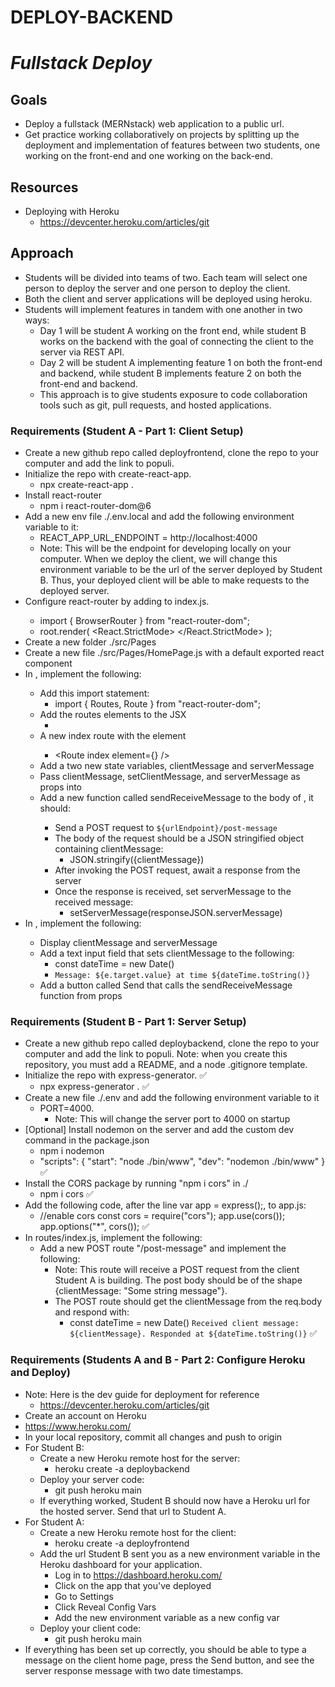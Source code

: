 # DEPLOY-BACKEND

# _Fullstack Deploy_

## Goals

- Deploy a fullstack (MERNstack) web application to a public url.
- Get practice working collaboratively on projects by splitting up the deployment and implementation of features between two students, one working on the front-end and one working on the back-end.

## Resources

- Deploying with Heroku
  - https://devcenter.heroku.com/articles/git

## Approach

- Students will be divided into teams of two. Each team will select one person to deploy the server and one person to deploy the client.
- Both the client and server applications will be deployed using heroku.
- Students will implement features in tandem with one another in two ways:
  - Day 1 will be student A working on the front end, while student B works on the backend with the goal of connecting the client to the server via REST API.
  - Day 2 will be student A implementing feature 1 on both the front-end and backend, while student B implements feature 2 on both the front-end and backend.
  - This approach is to give students exposure to code collaboration tools such as git, pull requests, and hosted applications.

### Requirements (Student A - Part 1: Client Setup)

- Create a new github repo called deployfrontend, clone the repo to your computer and add the link to populi.
- Initialize the repo with create-react-app.
  - npx create-react-app .
- Install react-router
  - npm i react-router-dom@6
- Add a new env file ./.env.local and add the following environment variable to it:
  - REACT_APP_URL_ENDPOINT = http://localhost:4000
  - Note: This will be the endpoint for developing locally on your computer. When we deploy the client, we will change this environment variable to be the url of the server deployed by Student B. Thus, your deployed client will be able to make requests to the deployed server.
- Configure react-router by adding <BrowserRouter> to index.js.
  - import { BrowserRouter } from "react-router-dom";
  - root.render(
    <React.StrictMode>
      <BrowserRouter>
        <App />
      </BrowserRouter>
    </React.StrictMode>
    );
- Create a new folder ./src/Pages
- Create a new file ./src/Pages/HomePage.js with a default exported react component <HomePage />
- In <App>, implement the following:
  - Add this import statement:
    - import { Routes, Route } from "react-router-dom";
  - Add the routes elements to the JSX
    - <Routes></Routes>
  - A new index route with the element <HomePage />
    - <Route index element={<HomePage />} />
  - Add a two new state variables, clientMessage and serverMessage
  - Pass clientMessage, setClientMessage, and serverMessage as props into <HomePage />
  - Add a new function called sendReceiveMessage to the body of <App />, it should:
    - Send a POST request to `${urlEndpoint}/post-message`
    - The body of the request should be a JSON stringified object containing clientMessage:
      - JSON.stringify({clientMessage})
    - After invoking the POST request, await a response from the server
    - Once the response is received, set serverMessage to the received message:
      - setServerMessage(responseJSON.serverMessage)
- In <HomePage />, implement the following:
  - Display clientMessage and serverMessage
  - Add a text input field that sets clientMessage to the following:
    - const dateTime = new Date()
    - `Message: ${e.target.value} at time ${dateTime.toString()}`
  - Add a button called Send that calls the sendReceiveMessage function from props

### Requirements (Student B - Part 1: Server Setup)

- Create a new github repo called deploybackend, clone the repo to your computer and add the link to populi. Note: when you create this repository, you must add a README, and a node .gitignore template.
- Initialize the repo with express-generator. ✅
  - npx express-generator . ✅
- Create a new file ./.env and add the following environment variable to it
  - PORT=4000. 
    - Note: This will change the server port to 4000 on startup
- [Optional] Install nodemon on the server and add the custom dev command in the package.json
  - npm i nodemon
  - "scripts": {
    "start": "node ./bin/www",
    "dev": "nodemon ./bin/www"
    } ✅
- Install the CORS package by running "npm i cors" in ./
  - npm i cors ✅
- Add the following code, after the line var app = express();, to app.js:
  - //enable cors
    const cors = require("cors");
    app.use(cors());
    app.options("\*", cors()); ✅
- In routes/index.js, implement the following:
  - Add a new POST route "/post-message" and implement the following:
    - Note: This route will receive a POST request from the client Student A is building. The post body should be of the shape {clientMessage: "Some string message"}.
    - The POST route should get the clientMessage from the req.body and respond with:
      - const dateTime = new Date()
      `Received client message: ${clientMessage}. Responded at ${dateTime.toString()}` ✅

### Requirements (Students A and B - Part 2: Configure Heroku and Deploy)
- Note: Here is the dev guide for deployment for reference
  - https://devcenter.heroku.com/articles/git
- Create an account on Heroku
 - https://www.heroku.com/
- In your local repository, commit all changes and push to origin
- For Student B: 
  - Create a new Heroku remote host for the server: 
    - heroku create -a deploybackend
  - Deploy your server code:
    - git push heroku main
  - If everything worked, Student B should now have a Heroku url for the hosted server. Send that url to Student A.
- For Student A:
  - Create a new Heroku remote host for the client:
    - heroku create -a deployfrontend
  - Add the url Student B sent you as a new environment variable in the Heroku dashboard for your application.
    - Log in to https://dashboard.heroku.com/
    - Click on the app that you've deployed
    - Go to Settings
    - Click Reveal Config Vars
    - Add the new environment variable as a new config var
  - Deploy your client code:
    - git push heroku main
- If everything has been set up correctly, you should be able to type a message on the client home page, press the Send button, and see the server response message with two date timestamps.